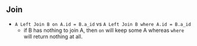 ## Join

+ `A Left Join B on A.id = B.a_id` vs `A Left Join B where A.id = B.a_id` 
  - if B has nothing to join A, then `on` will keep some A whereas `where` will return nothing at all.

